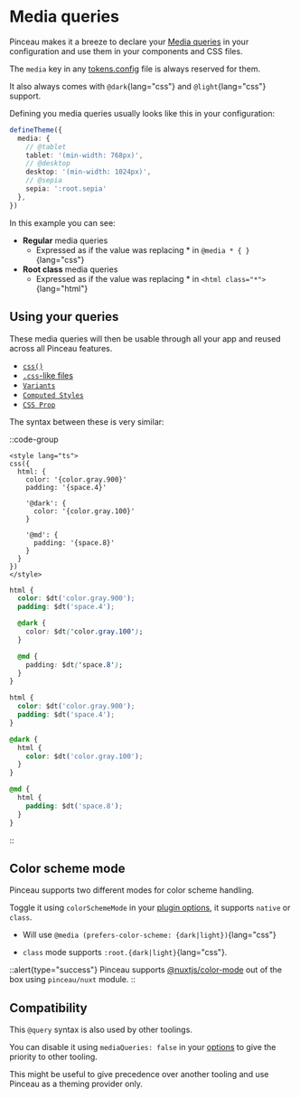 # Media queries

Pinceau makes it a breeze to declare your [Media queries](https://developer.mozilla.org/fr/docs/Web/CSS/Media_Queries/Using_media_queries) in your configuration and use them in your components and CSS files.

The `media` key in any [tokens.config](/configuration/tokens-config) file is always reserved for them.

It also always comes with `@dark`{lang="css"} and `@light`{lang="css"} support.

Defining you media queries usually looks like this in your configuration:

```ts
defineTheme({
  media: {
    // @tablet
    tablet: '(min-width: 768px)',
    // @desktop
    desktop: '(min-width: 1024px)',
    // @sepia
    sepia: ':root.sepia'
  },
})
```

In this example you can see:

- **Regular** media queries
  - Expressed as if the value was replacing * in `@media * { }`{lang="css"}
- **Root class** media queries
  - Expressed as if the value was replacing * in `<html class="*">`{lang="html"}

## Using your queries

These media queries will then be usable through all your app and reused across all Pinceau features.

- [`css()`](/styling/css-function)
- [`.css`-like files](/styling/tokens-helper)
- [`Variants`](/styling/variants)
- [`Computed Styles`](/styling/computed-styles)
- [`CSS Prop`](/styling/css-prop)

The syntax between these is very similar:

::code-group
```vue [css()]
<style lang="ts">
css({
  html: {
    color: '{color.gray.900}'
    padding: '{space.4}'

    '@dark': {
      color: '{color.gray.100}'
    }

    '@md': {
      padding: '{space.8}'
    }
  }
})
</style>
```

```css [.postcss]
html {
  color: $dt('color.gray.900');
  padding: $dt('space.4');

  @dark {
    color: $dt('color.gray.100');
  }

  @md {
    padding: $dt('space.8');
  }
}
```

```css [.css]
html {
  color: $dt('color.gray.900');
  padding: $dt('space.4');
}

@dark {
  html {
    color: $dt('color.gray.100');
  }
}

@md {
  html {
    padding: $dt('space.8');
  }
}
```
::

## Color scheme mode

Pinceau supports two different modes for color scheme handling.

Toggle it using `colorSchemeMode` in your [plugin options](/advanced/plugin-options), it supports `native` or `class`.

- Will use `@media (prefers-color-scheme: {dark|light})`{lang="css"}

- `class` mode supports `:root.{dark|light}`{lang="css"}.

::alert{type="success"}
Pinceau supports [@nuxtjs/color-mode](https://color-mode.nuxtjs.org) out of the box using `pinceau/nuxt` module.
::

## Compatibility

This `@query` syntax is also used by other toolings.

You can disable it using `mediaQueries: false` in your [options](/advanced/plugin-options) to give the priority to other tooling.

This might be useful to give precedence over another tooling and use Pinceau as a theming provider only.
